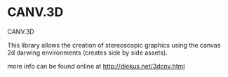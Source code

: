 CANV.3D
=========

CANV.3D 

This library allows the creation of stereoscopic graphics using the canvas 2d darwing environments (creates side by side assets). 

more info can be found online at http://diekus.net/3dcnv.html

